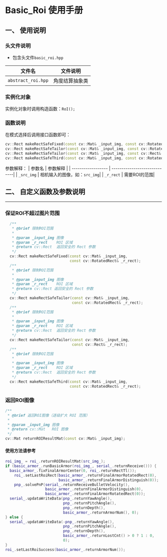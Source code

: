 # Basic_Roi 使用手册



## 一、 使用说明



### 头文件说明

- 包含头文件`basic_roi.hpp`

| 文件名                  | 文件说明                                   |
| ---------------------- | ------------------------------------------- |
| `abstract_roi.hpp`     | 角度结算抽象类           |
### 实例化对象

实例化对象时调用构造函数：`RoI();`
  
### 函数说明

在模式选择后调用接口函数即可：

```cpp
cv::Rect makeRectSafeFixed(const cv::Mat& _input_img, const cv::RotatedRect& _r_rect);
cv::Rect makeRectSafeTailor(const cv::Mat& _input_img, const cv::RotatedRect& _r_rect);
cv::Rect makeRectSafeTailor(const cv::Mat& _input_img, const cv::Rect& _r_rect);
cv::Rect makeRectSafeThird(const cv::Mat& _input_img, const cv::RotatedRect& _r_rect);
```
参数解释：
|      参数名         |           参数解释             |
| ------------------ | -----------------------------|
| `_src_img`         | 相机输入的图像，如：`src_img`|
| `_r_rect`          | 需要ROI的范围|

## 二、 自定义函数及参数说明

---

### 保证ROI不超过图片范围

```cpp
  /**
   * @brief 限制ROI范围
   * 
   * @param _input_img 图像
   * @param _r_rect    ROI 区域
   * @return cv::Rect  返回安全的 Rect 参数
   */
  cv::Rect makeRectSafeFixed(const cv::Mat& _input_img,
                             const cv::RotatedRect& _r_rect);
  /**
   * @brief 限制ROI范围
   *
   * @param _input_img 图像
   * @param _r_rect    ROI 区域
   * @return cv::Rect 返回安全的 Rect 参数
   */
  cv::Rect makeRectSafeTailor(const cv::Mat& _input_img,
                              const cv::RotatedRect& _r_rect);
  /**
   * @brief 限制ROI范围
   *
   * @param _input_img 图像
   * @param _r_rect    ROI 区域
   * @return cv::Rect  返回安全的 Rect 参数
   */
  cv::Rect makeRectSafeTailor(const cv::Mat& _input_img,
                              const cv::Rect& _r_rect);
  /**
   * @brief 限制ROI范围
   *
   * @param _input_img 图像
   * @param _r_rect    ROI 区域
   * @return cv::Rect  返回安全的 Rect 参数
   */
  cv::Rect makeRectSafeThird(const cv::Mat& _input_img,
                             const cv::RotatedRect& _r_rect);
```

### 返回ROI图像

  ```cpp
  /**
   * @brief 返回ROI图像（逐级扩大 ROI 范围） 
   * 
   * @param _input_img 图像
   * @return cv::Mat   ROI 图像
   */
  cv::Mat returnROIResultMat(const cv::Mat& _input_img);
  ```
#### 使用方法请参考
  ```C++
  roi_img_ = roi_.returnROIResultMat(src_img_);
  if (basic_armor_.runBasicArmor(roi_img_, serial_.returnReceive())) {
    basic_armor_.fixFinalArmorCenter(0, roi_.returnRectTl());
      roi_.setLastRoiRect(basic_armor_.returnFinalArmorRotatedRect(0),
                          basic_armor_.returnFinalArmorDistinguish(0));
      pnp_.solvePnP(serial_.returnReceiveBulletVelocity(),
                    basic_armor_.returnFinalArmorDistinguish(0),
                    basic_armor_.returnFinalArmorRotatedRect(0));
    serial_.updataWriteData(pnp_.returnYawAngle(),
                            pnp_.returnPitchAngle(),
                            pnp_.returnDepth(),
                            basic_armor_.returnArmorNum(), 0);
  } else {
    serial_.updataWriteData(-pnp_.returnYawAngle(),
                            pnp_.returnPitchAngle(),
                            pnp_.returnDepth(),
                            basic_armor_.returnLostCnt() > 0 ? 1 : 0,
                            0);
  }
  roi_.setLastRoiSuccess(basic_armor_.returnArmorNum());
  ```